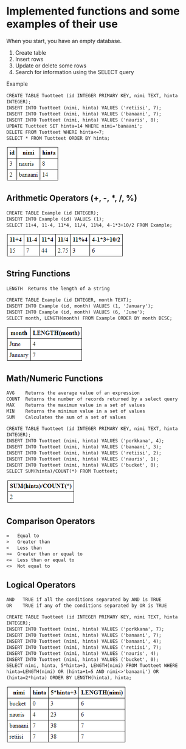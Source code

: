 # Implemented functions and some examples of their use

When you start, you have an empty database.

1. Create table
2. Insert rows
3. Update or delete some rows
4. Search for information using the SELECT query

Example
```
CREATE TABLE Tuotteet (id INTEGER PRIMARY KEY, nimi TEXT, hinta INTEGER);
INSERT INTO Tuotteet (nimi, hinta) VALUES ('retiisi', 7);
INSERT INTO Tuotteet (nimi, hinta) VALUES ('banaani', 7);
INSERT INTO Tuotteet (nimi, hinta) VALUES ('nauris', 8);
UPDATE Tuotteet SET hinta=14 WHERE nimi='banaani';
DELETE FROM Tuotteet WHERE hinta<=7;
SELECT * FROM Tuotteet ORDER BY hinta;
```
![pic01.png](pic01.png)


## Arithmetic Operators (+, -, *, /, %)

```
CREATE TABLE Example (id INTEGER);
INSERT INTO Example (id) VALUES (1);
SELECT 11+4, 11-4, 11*4, 11/4, 11%4, 4-1*3+10/2 FROM Example;
```
![pic02.png](pic02.png)


## String Functions
```
LENGTH  Returns the length of a string
```
```
CREATE TABLE Example (id INTEGER, month TEXT);
INSERT INTO Example (id, month) VALUES (1, 'January');
INSERT INTO Example (id, month) VALUES (6, 'June');
SELECT month, LENGTH(month) FROM Example ORDER BY month DESC;
```
![pic03.png](pic03.png)

## Math/Numeric Functions

```
AVG    Returns the average value of an expression
COUNT  Returns the number of records returned by a select query
MAX    Returns the maximum value in a set of values
MIN    Returns the minimum value in a set of values
SUM    Calculates the sum of a set of values
```

```
CREATE TABLE Tuotteet (id INTEGER PRIMARY KEY, nimi TEXT, hinta INTEGER);
INSERT INTO Tuotteet (nimi, hinta) VALUES ('porkkana', 4);
INSERT INTO Tuotteet (nimi, hinta) VALUES ('banaani', 3);
INSERT INTO Tuotteet (nimi, hinta) VALUES ('retiisi', 2);
INSERT INTO Tuotteet (nimi, hinta) VALUES ('nauris', 1);
INSERT INTO Tuotteet (nimi, hinta) VALUES ('bucket', 0);
SELECT SUM(hinta)/COUNT(*) FROM Tuotteet;
```
![pic04.png](pic04.png)

## Comparison Operators

```
=	Equal to
>	Greater than
<	Less than
>=	Greater than or equal to
<=	Less than or equal to
<>	Not equal to
```

## Logical Operators

```
AND   TRUE if all the conditions separated by AND is TRUE
OR    TRUE if any of the conditions separated by OR is TRUE
```

```
CREATE TABLE Tuotteet (id INTEGER PRIMARY KEY, nimi TEXT, hinta INTEGER);
INSERT INTO Tuotteet (nimi, hinta) VALUES ('porkkana', 7);
INSERT INTO Tuotteet (nimi, hinta) VALUES ('banaani', 7);
INSERT INTO Tuotteet (nimi, hinta) VALUES ('banaani', 4);
INSERT INTO Tuotteet (nimi, hinta) VALUES ('retiisi', 7);
INSERT INTO Tuotteet (nimi, hinta) VALUES ('nauris', 4);
INSERT INTO Tuotteet (nimi, hinta) VALUES ('bucket', 0);
SELECT nimi, hinta, 5*hinta+3, LENGTH(nimi) FROM Tuotteet WHERE hinta=LENGTH(nimi) OR (hinta+1=5 AND nimi<>'banaani') OR (hinta=2*hinta) ORDER BY LENGTH(hinta), hinta;
```
![pic05.png](pic05.png)